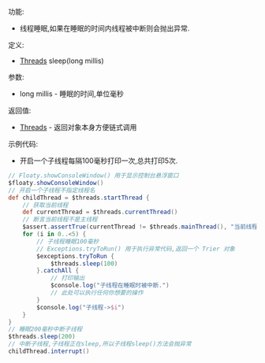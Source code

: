 功能:

+ 线程睡眠,如果在睡眠的时间内线程被中断则会抛出异常.

定义:

+ [Threads](/API/Thread/Threads/README.md) sleep(long millis)

参数:

+ long millis - 睡眠的时间,单位毫秒

返回值:

+ [Threads](/API/Thread/Threads/README.md) - 返回对象本身方便链式调用

示例代码:

+ 开启一个子线程每隔100毫秒打印一次,总共打印5次.

```groovy
// Floaty.showConsoleWindow() 用于显示控制台悬浮窗口
$floaty.showConsoleWindow()
// 开启一个子线程不指定线程名
def childThread = $threads.startThread {
    // 获取当前线程
    def currentThread = $threads.currentThread()
    // 断言当前线程不是主线程
    $assert.assertTrue(currentThread != $threads.mainThread(), "当前线程不是主线程")
    for (i in 0..<5) {
        // 子线程睡眠100毫秒
        // Exceptions.tryToRun() 用于执行异常代码,返回一个 Trier 对象
        $exceptions.tryToRun {
            $threads.sleep(100)
        }.catchAll {
            // 打印输出
            $console.log("子线程在睡眠时被中断.")
            // 此处可以执行任何你想要的操作
        }
        $console.log("子线程->$i")
    }
}
// 睡眠200毫秒中断子线程
$threads.sleep(200)
// 中断子线程,子线程正在sleep,所以子线程sleep()方法会抛异常
childThread.interrupt()
```